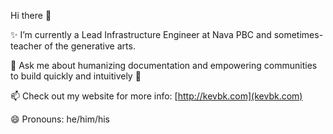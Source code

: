 Hi there 👋

✨ I’m currently a Lead Infrastructure Engineer at Nava PBC and sometimes-teacher of the generative arts.

💬 Ask me about humanizing documentation and empowering communities to build quickly and intuitively 💪

📫 Check out my website for more info: [http://kevbk.com](kevbk.com)

😄 Pronouns: he/him/his

